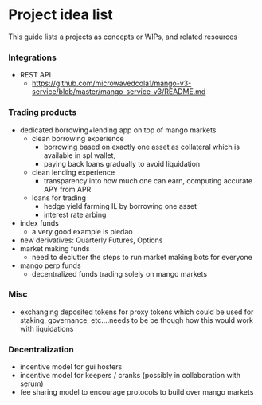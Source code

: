 # Project idea list
This guide lists a projects as concepts or WIPs, and related resources

### Integrations
* REST API
    * https://github.com/microwavedcola1/mango-v3-service/blob/master/mango-service-v3/README.md
### Trading products
* dedicated borrowing+lending app on top of mango markets
    * clean borrowing experience 
        * borrowing based on exactly one asset as collateral which is available in spl wallet, 
        * paying back loans gradually to avoid liquidation
    * clean lending experience
        * transparency into how much one can earn, computing accurate APY from APR
    * loans for trading
        * hedge yield farming IL by borrowing one asset
        * interest rate arbing
* index funds
    * a very good example is piedao
* new derivatives: Quarterly Futures, Options
* market making funds
    * need to declutter the steps to run market making bots for everyone
* mango perp funds
    * decentralized funds trading solely on mango markets
### Misc
* exchanging deposited tokens for proxy tokens which could be used for staking, governance, etc....needs to be be though how this would work with liquidations

### Decentralization
* incentive model for gui hosters
* incentive model for keepers / cranks (possibly in collaboration with serum)
* fee sharing model to encourage protocols to build over mango markets
